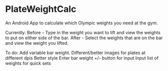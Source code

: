 PlateWeightCalc
===============

An Android App to calculate which Olympic weights you need at the gym.

Currently:
Before - Type in the weight you want to lift and view the weights to put on either side of the bar.
After  - Select the weights that are on the bar and view the weight you lifted.

To do:
Add variable bar weight.
Different/better images for plates at different dpis
Better style
Enter bar weight
+/- button for input
Input list of weights for quick sets
